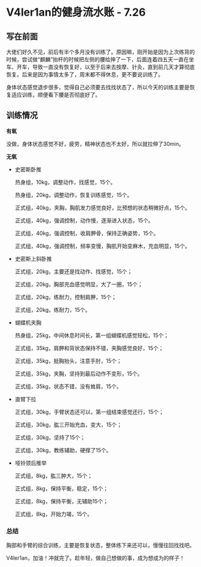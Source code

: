 # V4ler1an的健身流水账 - 7.26

## 写在前面

大佬们好久不见，前后有半个多月没有训练了。原因嘛，刚开始是因为上次练背的时候，尝试做“麒麟”抬杆的时候把左侧的腰给抻了一下，后面连着四五天一直在坐车、开车，导致一直没有恢复好，以至于后来去按摩、针灸，直到前几天才算彻底恢复。后来是因为事情太多了，周末都不得休息，更不要说训练了。

身体状态感觉退步很多，觉得自己必须要去找找状态了，所以今天的训练主要是恢复适应训练，顺便看下腰是否彻底好了。

## 训练情况

**有氧**

没做，身体状态感觉不好，疲劳，精神状态也不太好，所以就拉伸了30min。

**无氧**

- 史密斯卧推

  热身组，10kg，调整动作，找感觉，15个。

  热身组，20kg，调整动作，恢复训练感觉，15个。

  正式组，40kg，夹胸，胸肌发力感觉良好，比预想的状态稍微好点，15个。

  正式组，40kg，强调控制，动作慢，逐渐进入状态，15个。

  正式组，40kg，强调控制，收肩胛骨，保持正确姿势，15个。

  正式组，40kg，强调控制，频率变慢，胸肌开始变麻木，充血明显，15个。

- 史密斯上斜卧推

  正式组，20kg，主要还是找动作、找感觉，15个；

  正式组，20kg，胸部充血感觉明显，大了一圈，15个；

  正式组，20kg，练耐力，控制肩胛，15个；

  正式组，20kg，练耐力，15个。

- 蝴蝶机夹胸
  
    热身组，25kg，中间休息时间长，第一组蝴蝶机感觉轻松，15个；

  正式组，35kg，肩胛和背状态保持不错，夹胸感觉良好，15个；
  
  正式组，35kg，挺胸抬头，注意手肘，15个；
  
  正式组，35kg，夹胸，坚持到最后动作不变形，15个。
  
  正式组，35kg，状态不错，没有耸肩，15个。
  
- 直臂下拉
  
    正式组，30kg，手臂状态还可以，第一组结束感觉还行，15个；

  正式组，30kg，肱三开始充血，变大，15个；
  
  正式组，30kg，坚持了15个；
  
  正式组，30kg，教练辅助，硬撑了15个。
  
- 哑铃颈后推举

  正式组，8kg，肱三肿大，15个；

  正式组，8kg，保持平衡，稳定，15个；

  正式组，8kg，保持平衡，无辅助15个；

  正式组，8kg，开始力竭，15个。

### 总结

胸部和手臂的综合训练，主要是恢复状态，整体练下来还可以，慢慢往回找找吧。

V4ler1an，加油！冲就完了。趁年轻，做自己想做的事，成为想成为的样子！





